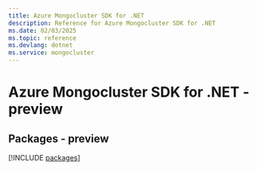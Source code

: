 ```yaml
---
title: Azure Mongocluster SDK for .NET
description: Reference for Azure Mongocluster SDK for .NET
ms.date: 02/03/2025
ms.topic: reference
ms.devlang: dotnet
ms.service: mongocluster
---
```

# Azure Mongocluster SDK for .NET - preview
## Packages - preview
[!INCLUDE [packages](mongocluster-index.md)]